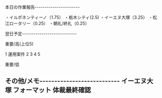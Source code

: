 本日の作業報告-----------------------

・イルポネンティーノ（1.75）
・栃木シティ(2.5)
・イーエヌ大塚（3.25）
・松江ロータリー（0.25）
・朝礼/終礼（0.25）

翌日予定----------------------------

重要/高(上位5)

1 運用案件
2 
3 
4 
5 

重要/低


その他/メモ---------------------------
イーエヌ大塚 フォーマット
体裁最終確認
--------------------------------------

